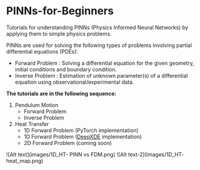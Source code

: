 # PINNs-for-Beginners
Tutorials for understanding PINNs (Physics Informed Neural Networks) by applying them to simple physics problems.

PINNs are used for solving the following types of problems involving partial differential equations (PDEs):
- Forward Problem : Solving a differential equation for the given geometry, initial conditions and boundary condition.
- Inverse Problem : Estimation of unknown parameter(s) of a differential equation using observational/experimental data.

**The tutorials are in the following sequence:**
1. Pendulum Motion
   - Forward Problem  
   - Inverse Problem
2. Heat Transfer
   - 1D Forward Problem (PyTorch implementation)
   - 1D Forward Problem ([DeepXDE](https://github.com/lululxvi/deepxde) implementation)
   - 2D Forward Problem (coming soon)


![Alt text](images/1D_HT- PINN vs FDM.png)
![Alt text-2](images/1D_HT- heat_map.png)
